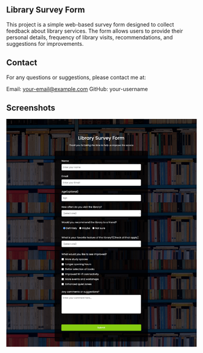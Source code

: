 ## Library Survey Form
This project is a simple web-based survey form designed to collect feedback about library services. The form allows users to provide their personal details, frequency of library visits, recommendations, and suggestions for improvements.

## Contact
For any questions or suggestions, please contact me at:

Email: your-email@example.com
GitHub: your-username

## Screenshots
![website](/screenshot.png)
